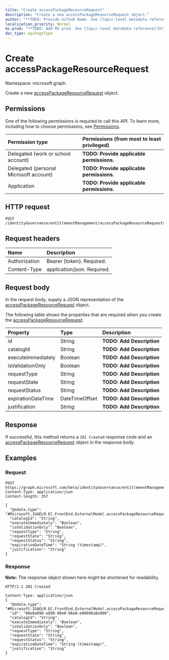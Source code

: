 ```yaml
---
title: "Create accessPackageResourceRequest"
description: "Create a new accessPackageResourceRequest object."
author: "**TODO: Provide Github Name. See [topic-level metadata reference](https://msgo.azurewebsites.net/add/document/guidelines/metadata.html#topic-level-metadata)**"
localization_priority: Normal
ms.prod: "**TODO: Add MS prod. See [topic-level metadata reference](https://msgo.azurewebsites.net/add/document/guidelines/metadata.html#topic-level-metadata)**"
doc_type: apiPageType
---
```


# Create accessPackageResourceRequest
Namespace: microsoft.graph

Create a new [accessPackageResourceRequest](../resources/accesspackageresourcerequest.md) object.

## Permissions
One of the following permissions is required to call this API. To learn more, including how to choose permissions, see [Permissions](/graph/permissions-reference).

|Permission type|Permissions (from most to least privileged)|
|:---|:---|
|Delegated (work or school account)|**TODO: Provide applicable permissions.**|
|Delegated (personal Microsoft account)|**TODO: Provide applicable permissions.**|
|Application|**TODO: Provide applicable permissions.**|

## HTTP request

<!-- {
  "blockType": "ignored"
}
-->
``` http
POST /identityGovernance/entitlementManagement/accessPackageResourceRequests
```

## Request headers
|Name|Description|
|:---|:---|
|Authorization|Bearer {token}. Required.|
|Content-Type|application/json. Required.|

## Request body
In the request body, supply a JSON representation of the [accessPackageResourceRequest](../resources/accesspackageresourcerequest.md) object.

The following table shows the properties that are required when you create the [accessPackageResourceRequest](../resources/accesspackageresourcerequest.md).

|Property|Type|Description|
|:---|:---|:---|
|id|String|**TODO: Add Description**|
|catalogId|String|**TODO: Add Description**|
|executeImmediately|Boolean|**TODO: Add Description**|
|isValidationOnly|Boolean|**TODO: Add Description**|
|requestType|String|**TODO: Add Description**|
|requestState|String|**TODO: Add Description**|
|requestStatus|String|**TODO: Add Description**|
|expirationDateTime|DateTimeOffset|**TODO: Add Description**|
|justification|String|**TODO: Add Description**|



## Response

If successful, this method returns a `201 Created` response code and an [accessPackageResourceRequest](../resources/accesspackageresourcerequest.md) object in the response body.

## Examples

### Request
<!-- {
  "blockType": "request",
  "name": "create_accesspackageresourcerequest_from_"
}
-->
``` http
POST https://graph.microsoft.com/beta/identityGovernance/entitlementManagement/accessPackageResourceRequests
Content-Type: application/json
Content-length: 357

{
  "@odata.type": "#Microsoft.IGAELM.EC.FrontEnd.ExternalModel.accessPackageResourceRequest",
  "catalogId": "String",
  "executeImmediately": "Boolean",
  "isValidationOnly": "Boolean",
  "requestType": "String",
  "requestState": "String",
  "requestStatus": "String",
  "expirationDateTime": "String (timestamp)",
  "justification": "String"
}
```


### Response
**Note:** The response object shown here might be shortened for readability.
<!-- {
  "blockType": "response",
  "truncated": true,
  "@odata.type": "Microsoft.IGAELM.EC.FrontEnd.ExternalModel.accessPackageResourceRequest"
}
-->
``` http
HTTP/1.1 201 Created

Content-Type: application/json
{
  "@odata.type": "#Microsoft.IGAELM.EC.FrontEnd.ExternalModel.accessPackageResourceRequest",
  "id": "80e0a898-a898-80e0-98a8-e08098a8e080",
  "catalogId": "String",
  "executeImmediately": "Boolean",
  "isValidationOnly": "Boolean",
  "requestType": "String",
  "requestState": "String",
  "requestStatus": "String",
  "expirationDateTime": "String (timestamp)",
  "justification": "String"
}
```

